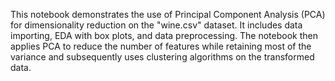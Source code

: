 This notebook demonstrates the use of Principal Component Analysis (PCA) for dimensionality reduction on the "wine.csv" dataset. It includes data importing, EDA with box plots, and data preprocessing. The notebook then applies PCA to reduce the number of features while retaining most of the variance and subsequently uses clustering algorithms on the transformed data.
